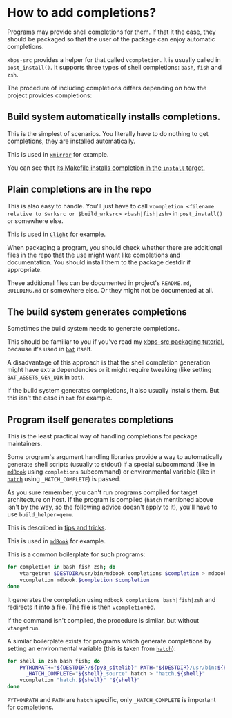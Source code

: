 # How to add completions?

Programs may provide shell completions for them. If that it the case, they
should be packaged so that the user of the package can enjoy automatic
completions.

`xbps-src` provides a helper for that called `vcompletion`. It is usually called
in `post_install()`. It supports three types of shell completions: `bash`,
`fish` and `zsh`.

The procedure of including completions differs depending on how the project
provides completions:

<!-- toc -->

## Build system automatically installs completions.
This is the simplest of scenarios. You literally have to do nothing to get
completions, they are installed automatically.

This is used in
[`xmirror`](https://github.com/void-linux/void-packages/blob/3ddc63b10ff4f7a574996a3a43952c39c732101f/srcpkgs/xmirror/template)
for example.

You can see that [its Makefile installs completion in the `install`
target.](https://github.com/void-linux/xmirror/blob/64d5abfadc38628ae20d42b1d6999d4ce5c1d181/Makefile#L24-L26)

## Plain completions are in the repo
This is also easy to handle. You'll just have to call `vcompletion
<filename relative to $wrksrc or $build_wrksrc> <bash|fish|zsh>` in
`post_install()` or somewhere else.

This is used in
[`Clight`](https://github.com/void-linux/void-packages/blob/3ddc63b10ff4f7a574996a3a43952c39c732101f/srcpkgs/Clight/template#L19-L21)
for example.

When packaging a program, you should check whether there are additional files in
the repo that the use might want like completions and documentation. You should
install them to the package destdir if appropriate.

These additional files can be documented in project's `README.md`, `BUILDING.md`
or somewhere else. Or they might not be documented at all.

## The build system generates completions
Sometimes the build system needs to generate completions.

This should be familiar to you if you've read my [xbps-src packaging
tutorial](xbps-src-packaging-tutorial.md), because it's used in
[`bat`](packaging-bat.md) itself.

A disadvantage of this approach is that the shell completion generation might
have extra dependencies or it might require tweaking (like setting
`BAT_ASSETS_GEN_DIR` in
[`bat`](packaging-bat.md#installing-supplementary-files)).

If the build system generates completions, it also usually installs them. But
this isn't the case in `bat` for example.

## Program itself generates completions
This is the least practical way of handling completions for package maintainers.

Some program's argument handling libraries provide a way to automatically
generate shell scripts (usually to stdout) if a special subcommand (like in
[`mdBook`](https://github.com/void-linux/void-packages/commit/4eed2fffbc05a27a10a615d6c831f88390e7ba62)
using `completions` subcommand) or environmental variable (like in
[`hatch`](https://github.com/void-linux/void-packages/blob/3ddc63b10ff4f7a574996a3a43952c39c732101f/srcpkgs/hatch/template#L32)
using `_HATCH_COMPLETE`)
is passed.

As you sure remember, you can't run programs compiled for target architecture on
host. If the program is compiled (`hatch` mentioned above isn't by the way, so
the following advice doesn't apply to it), you'll have to use `build_helper=qemu`.

This is described in [tips and tricks](tips_and_tricks.md#qemu).

This is used in
[`mdBook`](https://github.com/void-linux/void-packages/blob/3ddc63b10ff4f7a574996a3a43952c39c732101f/srcpkgs/mdBook/template#L18-L21)
for example.

This is a common boilerplate for such programs:
```bash
for completion in bash fish zsh; do
	vtargetrun $DESTDIR/usr/bin/mdbook completions $completion > mdbook.$completion
	vcompletion mdbook.$completion $completion
done
```

It generates the completion using `mdbook completions bash|fish|zsh` and
redirects it into a file. The file is then `vcompletion`ed.

If the command isn't compiled, the procedure is similar, but without
`vtargetrun`.

A similar boilerplate exists for programs which generate completions by setting
an environmental variable (this is taken from
[`hatch`](https://github.com/void-linux/void-packages/blob/3ddc63b10ff4f7a574996a3a43952c39c732101f/srcpkgs/hatch/template#L32)):

```bash
for shell in zsh bash fish; do
	PYTHONPATH="${DESTDIR}/${py3_sitelib}" PATH="${DESTDIR}/usr/bin:${PATH}" \
	  _HATCH_COMPLETE="${shell}_source" hatch > "hatch.${shell}"
	vcompletion "hatch.${shell}" "${shell}"
done
```

`PYTHONPATH` and `PATH` are `hatch` specific, only `_HATCH_COMPLETE` is important
for completions.

